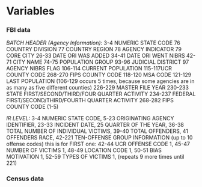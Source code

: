 Variables
================

### FBI data

*BATCH HEADER (Agency Information):*
3-4 NUMERIC STATE CODE
76 COUNTRY DIVISION
77 COUNTRY REGION
78 AGENCY INDICATOR
79 CORE CITY
26-33 DATE ORI WAS ADDED
34-41 DATE ORI WENT NIBRS
42-71 CITY NAME
74-75 POPULATION GROUP
93-96 JUDICIAL DISTRICT
97 AGENCY NIBRS FLAG
106-114 CURRENT POPULATION
115-117UCR COUNTY CODE
268-270 FIPS COUNTY CODE
118-120 MSA CODE
121-129 LAST POPULATION
(106-129 occurs 5 times, because some agencies are in as many as five different counties)
226-229 MASTER FILE YEAR
230-233 STATE FIRST/SECOND/THIRD/FOUR QUARTER ACTIVITY
234-237 FEDERAL FIRST/SECOND/THIRD/FOURTH QUARTER ACTIVITY
268-282 FIPS COUNTY CODE (1-5)

*IR LEVEL:*
3-4 NUMERIC STATE CODE,
5-23 ORIGINATING AGENCY IDENTIFIER,
23-33 INCIDENT DATE,
25 QUARTER OF THE YEAR,
36-38 TOTAL NUMBER OF INDIVIDUAL VICTIMS,
39-40 TOTAL OFFENDERS,
41 OFFENDERS RACE,
42-221 TEN-OFFENSE GROUP INFORMATION (up to 10 offense codes)
this is for FIRST one:
42-44 UCR OFFENSE CODE 1,
45-47 NUMBER OF VICTIMS 1,
48-49 LOCATION CODE 1,
50-51 BIAS MOTIVATION 1,
52-59 TYPES OF VICTIMS 1,
(repeats 9 more times until 221)

### Census data
